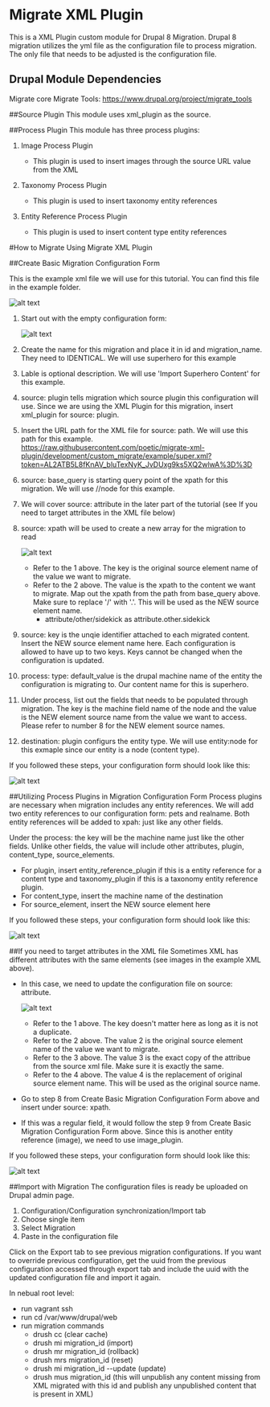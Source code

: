 # Migrate XML Plugin
This is a XML Plugin custom module for Drupal 8 Migration.  Drupal 8 migration utilizes the yml file as the configuration file to process migration.  The only file that needs to be adjusted is the configuration file.  

## Drupal Module Dependencies
Migrate core
Migrate Tools: https://www.drupal.org/project/migrate_tools

##Source Plugin
This module uses xml_plugin as the source.  

##Process Plugin
This module has three process plugins:

1. Image Process Plugin
   * This plugin is used to insert images through the source URL value from the XML

2. Taxonomy Process Plugin
   * This plugin is used to insert taxonomy entity references 

3. Entity Reference Process Plugin
   * This plugin is used to insert content type entity references

#How to Migrate Using Migrate XML Plugin

##Create Basic Migration Configuration Form

This is the example xml file we will use for this tutorial.  You can find this file in the example folder.

![alt text](https://raw.githubusercontent.com/poetic/migrate-xml-plugin/development/README%20Screenshots/xml%20screenshot.png?token=AL2ATOa6YPGfoAk1-fwurZp0eKCET61Jks5XQ3_0wA%3D%3D "")

1. Start out with the empty configuration form:

   ![alt text](https://raw.githubusercontent.com/poetic/migrate-xml-plugin/development/README%20Screenshots/ss21.png?token=AL2ATFyrF4G2ymE4R7eNuAIvuKwGf3okks5XQ2bEwA%3D%3D "")

2. Create the name for this migration and place it in id and migration_name.  They need to IDENTICAL. We will use superhero for this example
3. Lable is optional description.  We will use 'Import Superhero Content' for this example.
4. source: plugin tells migration which source plugin this configuration will use.  Since we are using the XML Plugin for this  migration, insert xml_plugin for source: plugin.
5. Insert the URL path for the XML file for source: path.  We will use this path for this example.
   https://raw.githubusercontent.com/poetic/migrate-xml-plugin/development/custom_migrate/example/super.xml?token=AL2ATB5L8fKnAV_bluTexNyK_JvDUxg9ks5XQ2wlwA%3D%3D
6. source: base_query is starting query point of the xpath for this migration.  We will use //node for this example.
7. We will cover source: attribute in the later part of the tutorial (see If you need to target attributes in the XML file below)
8. source: xpath will be used to create a new array for the migration to read

   ![alt text](https://raw.githubusercontent.com/poetic/migrate-xml-plugin/development/README%20Screenshots/xpath%20screenshot.png?token=AL2ATDMwCixL2gsepmc7E-5Qhue3Lj61ks5XQ4BIwA%3D%3D "")

   * Refer to the 1 above.  The key is the original source element name of the value we want to migrate.  
   * Refer to the 2 above.  The value is the xpath to the content we want to migrate.  Map out the xpath from the path from base_query above. Make sure to replace '/' with '.'.  This will be used as the NEW source element name.
     - attribute/other/sidekick as attribute.other.sidekick
   
9. source: key is the unqie identifier attached to each migrated content.  Insert the NEW source element name here.  Each configuration is allowed to have up to two keys.  Keys cannot be changed when the configuration is updated.
10. process: type: default_value is the drupal machine name of the entity the configuration is migrating to. Our content name for this is superhero.
11. Under process, list out the fields that needs to be populated through migration. The key is the machine field name of the node and the value is the NEW element source name from the value we want to access.  Please refer to number 8 for the NEW element source names.
12. destination: plugin configurs the entity type.  We will use entity:node for this exmaple since our entity is a node (content type).

If you followed these steps, your configuration form should look like this:

![alt text](https://raw.githubusercontent.com/poetic/migrate-xml-plugin/development/README%20Screenshots/ss1.png?token=AL2ATNZjwGKdfzdCva5hll57EL_MzMGvks5XQ3_RwA%3D%3D "")


##Utilizing Process Plugins in Migration Configuration Form
Process plugins are necessary when migration includes any entity references.  We will add two entity references to our configuration form: pets and realname. Both entity references will be added to xpah: just like any other fields.

Under the process: the key will be the machine name just like the other fields.  Unlike other fields, the value will include other attributes, plugin, content_type, source_elements.
  * For plugin, insert entity_reference_plugin if this is a entity reference for a content type and taxonomy_plugin if this is a taxonomy entity reference plugin.
  * For content_type, insert the machine name of the destination
  * For source_element, insert the NEW source element here

If you followed these steps, your configuration form should look like this:

![alt text](https://raw.githubusercontent.com/poetic/migrate-xml-plugin/development/README%20Screenshots/ss2.png?token=AL2ATGe_0OT-pmKQKzdhsf5yat9iX-_zks5XQ4n5wA%3D%3D "")

##If you need to target attributes in the XML file
Sometimes XML has different attributes with the same elements (see images in the example XML above).  

* In this case, we need to update the configuration file on source: attribute.

  ![alt text](https://raw.githubusercontent.com/poetic/migrate-xml-plugin/development/README%20Screenshots/attribute%20example.png?token=AL2ATK4u3ZtRH8bModnBQj7Kt9s6sNufks5XQ5ELwA%3D%3D "")

  - Refer to the 1 above.  The key doesn't matter here as long as it is not a duplicate.
  - Refer to the 2 above.  The value 2 is the original source element name of the value we want to migrate.  
  - Refer to the 3 above.  The value 3 is the exact copy of the attribue from the source xml file. Make sure it is exactly the same.
  - Refer to the 4 above.  The value 4 is the replacement of original source element name.  This will be used as the original source name.

* Go to step 8 from Create Basic Migration Configuration Form above and insert under source: xpath.
* If this was a regular field, it would follow the step 9 from Create Basic Migration Configuration Form above.  Since this is another entity reference (image), we need to use image_plugin.  

If you followed these steps, your configuration form should look like this:

![alt text](https://raw.githubusercontent.com/poetic/migrate-xml-plugin/development/README%20Screenshots/ss3.png?token=AL2ATLkOD38YIFN0fGEdYCwVJ7jrRuawks5XQ5D4wA%3D%3D "")


##Import with Migration
The configuration files is ready be uploaded on Drupal admin page.

1. Configuration/Configuration synchronization/Import tab
2. Choose single item
3. Select Migration
4. Paste in the configuration file

Click on the Export tab to see previous migration configurations.  If you want to override previous configuration, get the uuid from the previous configuration accessed through export tab and include the uuid with the updated configuration file and import it again.

In nebual root level:

* run vagrant ssh
* run cd /var/www/drupal/web
* run migration commands
  - drush cc (clear cache)
  - drush mi migration_id (import)
  - drush mr migration_id (rollback)
  - drush mrs migration_id (reset)
  - drush mi migration_id --update (update)
  - drush mus migration_id (this will unpublish any content missing from XML migrated with this id and publish any unpublished content that is present in XML)